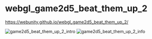 # webgl_game2d5_beat_them_up_2
 
https://webunity.github.io/webgl_game2d5_beat_them_up_2/

![game2d5_beat_them_up_2_intro](https://github.com/webunity/webgl_game2d5_beat_them_up_2/assets/62178856/868ed6f6-cb52-4758-b77e-11512f6db08a)
![game2d5_beat_them_up_2_info](https://github.com/webunity/webgl_game2d5_beat_them_up_2/assets/62178856/032f0fd9-316b-43ec-84ee-7e885b3d32c0)

